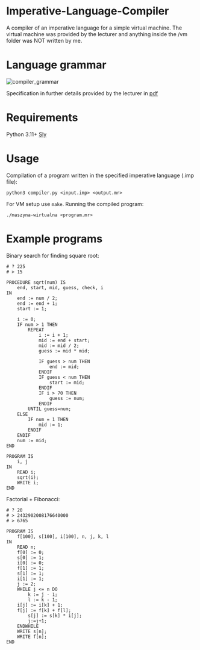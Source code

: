 # Imperative-Language-Compiler
A compiler of an imperative language for a simple virtual machine.
The virtual machine was provided by the lecturer and anything inside the /vm folder was NOT written by me.

# Language grammar
![compiler_grammar](https://github.com/Lavreen/Imperative-Language-Compiler/assets/37329745/e1359e9c-9df1-4b05-8fcc-c95ce0b52fe3)

Specification in further details provided by the lecturer in [pdf](https://github.com/Lavreen/Imperative-Language-Compiler/files/14602040/compiler_specification.pdf)

# Requirements
Python 3.11+
[Sly](https://pypi.org/project/sly/)

# Usage
Compilation of a program written in the specified imperative language (.imp file):
```
python3 compiler.py <input.imp> <output.mr>
```
For VM setup use `make`.
Running the compiled program:
```
./maszyna-wirtualna <program.mr>
```

# Example programs
Binary search for finding square root:
```
# ? 225
# > 15

PROCEDURE sqrt(num) IS
	end, start, mid, guess, check, i
IN
	end := num / 2;
    end := end + 1;
	start := 1;

    i := 0;
    IF num > 1 THEN
        REPEAT
            i := i + 1;
            mid := end + start;
            mid := mid / 2;
            guess := mid * mid;
            
            IF guess > num THEN
                end := mid;
            ENDIF
            IF guess < num THEN
                start := mid;
            ENDIF
            IF i > 70 THEN
                guess := num;
            ENDIF
        UNTIL guess=num; 
    ELSE
        IF num = 1 THEN
            mid := 1;
        ENDIF
    ENDIF
	num := mid;
END	

PROGRAM IS
	i, j
IN
	READ i;
	sqrt(i);
	WRITE i;
END
```

Factorial + Fibonacci:
```
# ? 20
# > 2432902008176640000
# > 6765

PROGRAM IS
    f[100], s[100], i[100], n, j, k, l
IN
    READ n;
    f[0] := 0;
    s[0] := 1;
    i[0] := 0;
    f[1] := 1;
    s[1] := 1;
    i[1] := 1;
    j := 2;
    WHILE j <= n DO
        k := j - 1;
        l := k - 1;
	i[j] := i[k] + 1;
	f[j] := f[k] + f[l];
        s[j] := s[k] * i[j];
        j:=j+1;
    ENDWHILE
    WRITE s[n];
    WRITE f[n];
END
```
